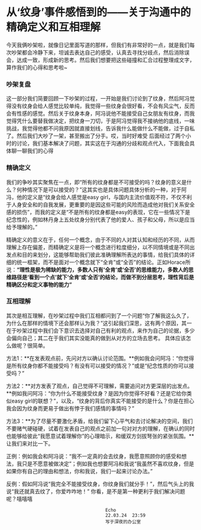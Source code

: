 # 从‘纹身’事件感悟到的——关于沟通中的精确定义和互相理解

今天我俩吵架啦，就像日记里面写道的那样，但我们有非常好的一点，就是我们每次吵架都会冷静下来，坦诚去表达自己的感受，认真去寻找分歧点，然后消除误会，达成一致，形成新的思考。然后我们想要把这些碰撞和汇合过程整理成文字，算作我们的心得和思考啦~

### 吵架复盘

这一部分我们简要回顾一下吵架的过程，一开始是我们讨论到了纹身，然后阿冯觉得没有纹身会给人感觉比较单纯，我觉得一些纹身会很好看，不会有风尘气，反而会有性感的感觉。然后关于纹身本身，阿冯说他不能接受自己女朋友有纹身，而我觉得凭什么要替我做决定，把纹身一刀切，于是阿冯觉得我不接纳他的底线，一味挑战，我觉得他都不问我原因就直接划线，告诉我什么能做什么不能做，过于自私了。然后我们大吵了一架，甚至搬出了分手。哎，当时好难受
后面经过了两个小时的讨论，我们基本解决了问题，其实这在于沟通的分歧和观点代入，下面我会具体聊一聊我们的心得

### 精确定义

我们的争吵其实聚焦在一点，即“所有的纹身都是不可接受的吗？纹身的意义是什么？何种情况下是可以接受的？”这其实也是具体问题具体分析的一种，对于阿冯，他的定义是“纹身会给人感觉是easy girl，与国内主流价值观不符，不仅不利于人身安全和的自我发展，更重要的是因这些可能的风险而造成他对我们关系安全感的损伤”，而我的定义是“不是所有的纹身都是easy的表现，它在一些情况下是纪念性的，例如林丹身上五处纹身分别代表了他的爱人、孩子和父母，所以是应当给予理解的。”

精确定义的意义在于，任何一个概念，由于不同的人对其认知和经历的不同，从而理解上存在偏差，而精确定义是将一个概念进行粒度细分，以不同情境或是不同出发点和目的来划分，这能够帮助我们彼此准确理解所表达的事情，给我们具体的详细的统一框架，而不是面对一个概念就下“全肯”或“全否”的结论。正如Horace所说：**“理性是极为稀缺的能力，多数人只有‘全肯’或‘全否’的思维能力，多数人的思维路径是‘看到一个点’就下‘全肯’或‘全否’的结论，而做不到分层思考，理性背后是精确区分和定义事物的能力”**


### 互相理解

其次是相互理解，在吵架过程中我们互相都问到了一个问题“你了解我这么久了，为什么在那样的情境下还会那样认为我？”这引起我们深思，这有两个原因，其一在于吵架过程中我们会下意识去选择对自己有利的观点，来作为自己的论据，多少会偏向自己；其二在于我们其实没能真的做到从对方的立场去思考。
具体应该怎么做呢？很简单。

方法1：**在发表观点前，先问对方以确认讨论范围。**例如我会问阿冯：“你觉得是所有纹身你都不能接受吗？有没有可以接受的情况？”或是“纪念性质的你可以接受吗？”

方法2：**对方发表了观点，自己觉得不可理解，需要追问对方更深层的出发点。**例如我问阿冯：“你为什么不能接受纹身？是因为你觉得不好看？还是它给你类似easy girl的联想？”，以及，“纹身的背后你真实不能接受的是什么？你是在担心我会因为纹身而更易于做出有悖于我们感情的事情吗？”

方法3：**为了尽量不要激化矛盾，给我们留下心平气和去讨论解决的空间，我们不要赌气硬碰硬，试着在发表自己的观点之前加一句对对方的理解，在确认的同时也能够给彼此“我愿意试着理解你”的心理暗示，和缓双方剑拔弩张的紧张氛围。**让我们来对比一下。

正例：例如我会和阿冯说：“我不一定真的会去纹身，我愿意照顾你的感受和想法，我只是不愿意被做决定”；例如我也想要阿冯和我说“我虽然不喜欢纹身，但是如果你有自己的理由和想法，你和我说，我们一起来讨论办法。”

反例：假如阿冯说“我完全不能接受纹身，你纹身我们就分手！”，然后气头上的我说“我还就真去纹了，你爱咋咋地！”
你看，是不是第一种更利于我们解决问题呢？嘻嘻嘻


                                         Echo  
                                         22.03.24  23:59
                                         写于深夜的办公室